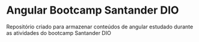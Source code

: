 # Angular Bootcamp Santander DIO

Repositório criado para armazenar conteúdos de angular estudado durante as atividades do bootcamp Santander DIO
